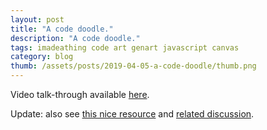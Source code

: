 ```yaml
---
layout: post
title: "A code doodle."
description: "A code doodle."
tags: imadeathing code art genart javascript canvas
category: blog
thumb: /assets/posts/2019-04-05-a-code-doodle/thumb.png
---
```


Video talk-through available [here](https://www.youtube.com/watch?v=wsC0j5DH7QQ).

Update: also see [this nice resource](https://generativeartistry.com/) and [related discussion](https://news.ycombinator.com/item?id=23621022).

<!-- <canvas id="canvas" style="width:100%; height: 100%"></canvas> -->

<script>
  var parentDiv = document.getElementsByClassName("all")[0];
  var closeButton = document.createElement("input");
  closeButton.classList.add("closeButton");
  closeButton.value = "X";
  closeButton.onclick = function() {
    parentDiv.remove();
  };
  parentDiv.insertBefore(closeButton, parentDiv.firstChild);
  
  var canvas = document.createElement('canvas');
  canvas.id = 'the-canvas';
  canvas.height = window.innerHeight;
  canvas.width = window.innerWidth;
  document.body.prepend(canvas);

  var ctx = canvas.getContext('2d');

  var animate = null;

  function stop() {
    animate = false;
  }

  function start() {
    animate = true;

    var spacing = 20;
    var numOfLines = canvas.height / spacing;

    var startOffset = spacing / 2;
    var quarter = (canvas.width - spacing) / 4;

    ctx.lineWidth = 10;

    var isInViewport = function isInViewport(elem) {
      var bounding = elem.getBoundingClientRect();
      //  If the bottom is in view but the top isn't then it's visible
      return bounding.bottom >= 0 && bounding.bottom <= (window.innerHeight || document.documentElement.clientHeight) || bounding.top >= 0 && bounding.top <= (window.innerHeight || document.documentElement.clientHeight);
    };

    function line(diff, n, hue) {

      var p = Math.random() * 100

      for (let y = 0; y < numOfLines; y++) {

        // yDiv will be a value between 0 and 1 (from first row to last)
        var yDiv = y / numOfLines;

        // Math.sin((Math.PI / 180) * degrees) => 0,0 90,1 180,0 270,-1, 360,0
        // so we get a value which fluctuates between 1 and -1

        var firstYShift = Math.sin(yDiv * Math.PI * 6) * (Math.sin(diff * n * 2) * 31);
        var secondYShift = Math.sin(yDiv * Math.PI * 5) * (Math.sin(diff * n * 4) * 37);
        var thirdYShift = Math.sin(yDiv * Math.PI * 4) * (Math.sin(diff * n * 6) * 43);
        var firstXShift = Math.sin(yDiv * Math.PI * 3) * (Math.sin(diff * n * 8) * 77);
        var secondXShift = Math.sin(yDiv * Math.PI * 2) * (Math.sin(diff * n * 10) * 91);
        var thirdXShift = Math.sin(yDiv * Math.PI) * (Math.sin(diff * n * 12) * 101);

        ctx.strokeStyle = 'hsla(' + hue + ', 100%, 50%, 0.4)';
        ctx.beginPath();
        ctx.moveTo(startOffset, y * spacing + startOffset);
        ctx.lineTo(startOffset + quarter + firstXShift, y * spacing + startOffset + firstYShift);
        ctx.lineTo(startOffset + quarter * 2 + secondXShift, y * spacing + startOffset + secondYShift);
        ctx.lineTo(startOffset + quarter * 3 + thirdXShift, y * spacing + startOffset + thirdYShift);
        ctx.lineTo(canvas.width - startOffset, y * spacing + startOffset);
        ctx.stroke();
      }
    }

    var counter = 0;
    var hue1 = 0;
    var hue2 = 0;

    function step() {
      if (!animate) return;
      if (!isInViewport(canvas)) return;
      ctx.clearRect(0, 0, canvas.width, canvas.height);

      counter++;

      line(counter, 0.001, hue1);

      line(counter * 2, 0.0001, hue2);

      hue1 += 1;
      hue2 += 0.1;

      window.requestAnimationFrame(step);
    }

    window.requestAnimationFrame(step);
  };

  window.addEventListener('resize', function () {
    canvas.width = window.innerWidth;
    canvas.height = window.innerHeight;
    stop();
    start();
  });

  start();
</script>
